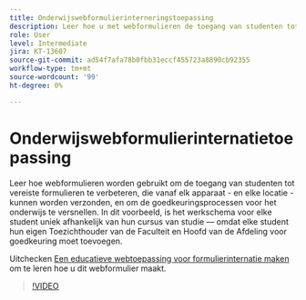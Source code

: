 ```yaml
---
title: Onderwijswebformulierinterneringstoepassing
description: Leer hoe u met webformulieren de toegang van studenten tot vereiste formulieren verbetert
role: User
level: Intermediate
jira: KT-13607
source-git-commit: ad54f7afa78b0fbb31eccf455723a8890cb92355
workflow-type: tm+mt
source-wordcount: '99'
ht-degree: 0%

---
```


# Onderwijswebformulierinternatietoepassing

Leer hoe webformulieren worden gebruikt om de toegang van studenten tot vereiste formulieren te verbeteren, die vanaf elk apparaat - en elke locatie - kunnen worden verzonden, en om de goedkeuringsprocessen voor het onderwijs te versnellen. In dit voorbeeld, is het werkschema voor elke student uniek afhankelijk van hun cursus van studie — omdat elke student hun eigen Toezichthouder van de Faculteit en Hoofd van de Afdeling voor goedkeuring moet toevoegen.

Uitchecken [Een educatieve webtoepassing voor formulierinternatie maken](usecase-edu-intern-create.md) om te leren hoe u dit webformulier maakt.

>[!VIDEO](https://video.tv.adobe.com/v/3421773?quality=12&learn=on&hidetitle=true)

